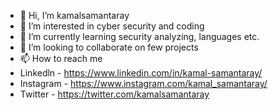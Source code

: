 - 👋 Hi, I’m kamalsamantaray
- 👀 I’m interested in cyber security and coding
- 🌱 I’m currently learning security analyzing, languages etc.
- 💞️ I’m looking to collaborate on few projects
- 📫 How to reach me
- Linkedln - https://www.linkedin.com/in/kamal-samantaray/ 
- Instagram - https://www.instagram.com/kamal_samantaray/
- Twitter - https://twitter.com/kamalsamantaray

<!---
kamalsamantaray/kamalsamantaray is a ✨ special ✨ repository because its `README.md` (this file) appears on your GitHub profile.
You can click the Preview link to take a look at your changes.
--->
